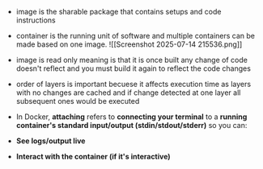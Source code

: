 - image is the sharable package that contains setups and code instructions
- container is the running unit of software and multiple containers can be made based on one image.
![[Screenshot 2025-07-14 215536.png]]

- image is read only meaning is that it is once built any change of code doesn't reflect and you must build it again to reflect the code changes
- order of layers is important becuese it affects execution time as layers with no changes are cached and if change detected at one layer all subsequent ones would be executed 
- In Docker, **attaching** refers to **connecting your terminal** to a **running container's standard input/output (stdin/stdout/stderr)** so you can:

- **See logs/output live**
    
- **Interact with the container (if it's interactive)**